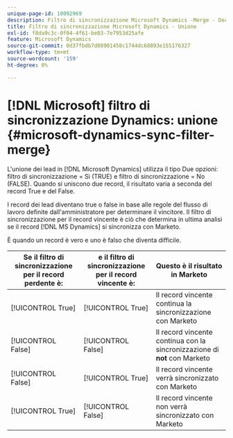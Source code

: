 ```yaml
---
unique-page-id: 10092969
description: Filtro di sincronizzazione Microsoft Dynamics -Merge - Documentazione Marketo - Documentazione del prodotto
title: Filtro di sincronizzazione Microsoft Dynamics - Unione
exl-id: f8da9c3c-0f04-4f61-be03-7e7953d25afe
feature: Microsoft Dynamics
source-git-commit: 0d37fbdb7d08901458c1744dc68893e155176327
workflow-type: tm+mt
source-wordcount: '159'
ht-degree: 0%

---
```


# [!DNL Microsoft] filtro di sincronizzazione Dynamics: unione {#microsoft-dynamics-sync-filter-merge}

L&#39;unione dei lead in [!DNL Microsoft Dynamics] utilizza il tipo Due opzioni: filtro di sincronizzazione = Sì (TRUE) e filtro di sincronizzazione = No (FALSE). Quando si uniscono due record, il risultato varia a seconda del record True e del False.

I record dei lead diventano true o false in base alle regole del flusso di lavoro definite dall&#39;amministratore per determinare il vincitore. Il filtro di sincronizzazione per il record vincente è ciò che determina in ultima analisi se il record [!DNL MS Dynamics] si sincronizza con Marketo.

È quando un record è vero e uno è falso che diventa difficile.

| Se il filtro di sincronizzazione per il record perdente è: | e il filtro di sincronizzazione per il record vincente è: | Questo è il risultato in Marketo |
|---|---|---|
| [!UICONTROL True] | [!UICONTROL True] | Il record vincente continua la sincronizzazione con Marketo |
| [!UICONTROL False] | [!UICONTROL False] | Il record vincente continua con la sincronizzazione di **not** con Marketo |
| [!UICONTROL False] | [!UICONTROL True] | Il record vincente verrà sincronizzato con Marketo |
| [!UICONTROL True] | [!UICONTROL False] | Il record vincente non verrà sincronizzato con Marketo |
